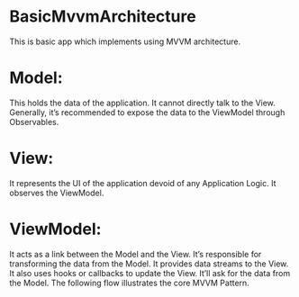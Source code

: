 # BasicMvvmArchitecture
This is basic app which implements using MVVM architecture.

# Model:
This holds the data of the application. It cannot directly talk to the View. Generally, it’s recommended to expose the data to the ViewModel through Observables.
# View:
It represents the UI of the application devoid of any Application Logic. It observes the ViewModel.
# ViewModel: 
It acts as a link between the Model and the View. It’s responsible for transforming the data from the Model. It provides data streams to the View. It also uses hooks or callbacks to update the View. It’ll ask for the data from the Model.
The following flow illustrates the core MVVM Pattern.
